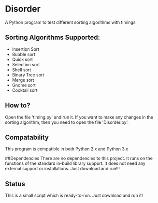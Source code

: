# Disorder
A Python program to test different sorting algorithms with timings

## Sorting Algorithms Supported:
* Insertion Sort
* Bubble sort
* Quick sort
* Selection sort
* Shell sort
* Binary Tree sort
* Merge sort
* Gnome sort
* Cocktail sort

## How to?
Open the file 'timing.py' and run it. If you want to make any changes in the sorting algorithm, then you need to open the file 'Disorder.py'.

## Compatability
This program is compatible in both Python 2.x and Python 3.x

##Dependencies
There are no dependencies to this project. It runs on the functions of the standard in-build library support. It does not need any external support or installations. Just download and run!!!

## Status
This is a small script which is ready-to-run. Just download and run it!
